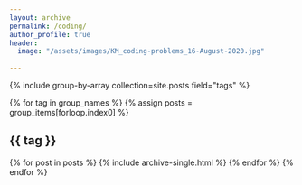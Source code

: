 ```yaml
---
layout: archive
permalink: /coding/
author_profile: true
header:
  image: "/assets/images/KM_coding-problems_16-August-2020.jpg"
  
---
```


{% include group-by-array collection=site.posts field="tags" %}

{% for tag in group_names %}
  {% assign posts = group_items[forloop.index0] %}
  <h2 id="{{ tag | slugify }}" class="archive__subtitle">{{ tag }}</h2>
  {% for post in posts %}
    {% include archive-single.html %}
  {% endfor %}
{% endfor %}
